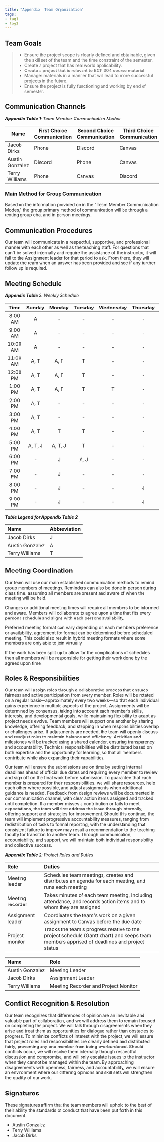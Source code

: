 ```yaml
---
title: "Appendix: Team Organization"
tags:
- tag1
- tag2
---
```


## Team Goals

> * Ensure the project scope is clearly defined and obtainable, given the skill set of the team and the time constraint of the semester.<!-- (Expectation management from the start.)-->
> * Create a project that has real world applicability.  
> * Create a project that is relevant to EGR 304 course material
> * Manager materials in a manner that will lead to more successful projects in the future.
> * Ensure the project is fully functioning and working by end of semester.

## Communication Channels

_**Appendix Table 1**: Team Member Communication Modes_

|Name                 | First Choice Communication | Second Choice Communication | Third Choice Communication |
|-----------------------|-------------------------|--------------------------|-------------------------|
|Jacob Dirks |  Phone | Discord | Canvas |
|Austin Gonzalez |  Discord | Phone | Canvas |
|Terry Williams  |  Phone | Canvas | Discord |

### Main Method for Group Communication

Based on the information provided on in the "Team Member Communication Modes," the group primary method of communication will be through a texting group chat and in person meetings.

## Communication Procedures

Our team will communicate in a respectful, supportive, and professional manner with each other as well as the teaching staff. For questions that can't be solved internally and require the assistance of the instructor, it will fall to the Assignment leader for that period to ask. From there, they will update the team when an answer has been provided and see if any further follow up is required.
<!-- blocking questions out if we want to address them later - JD
1. How will your team communicate?  this will be solved via communication choices ideally top 2>
2. How will you handle instructor correspondence? Who is responsible? How will that be communicated with/back to the group? -->

## Meeting Schedule

_**Appendix Table 2**: Weekly Schedule_

<!-- this is a comment and here is what the chart is for:
When are you available and plan to work on this every week?
Jacob Dirks currently put in times that are extra nice for me to work but there are various other times-->

| Time | Sunday | Monday | Tuesday | Wednesday | Thursday | Friday | Saturday |
| :------: | :----: | :----: | :----: | :----: | :----: | :----: | :-----: |
| 8:00 AM | A | - | - | - | - | - | - |
| 9:00 AM | A | - | - | - | - | - | - |
| 10:00 AM | A | - | - | - | - | - | - |
| 11:00 AM | A, T | A, T | T | - | - | - | - |
| 12:00 PM | A, T | A, T | T | - | - | - | - |
| 1:00 PM | A, T | A, T | T | T | - | - | - |
| 2:00 PM | A, T | - | - | - | - | - | - |
| 3:00 PM | A, T | - | - | - | - | - | - |
| 4:00 PM | A, T | T | T | - | - | - | - |
| 5:00 PM | A, T, J | A, T, J| T | - | - | - | - |
| 6:00 PM | - | J | A, J | - | - | - | - |
| 7:00 PM | - | J | - | - | - | - | - |
| 8:00 PM | - | J | - | - | J | - | - |
| 9:00 PM | - | J | - | - | J | - | - |

_**Table Legend for Appendix Table 2**_

| Name | Abbreviation |
| :------------| :---------|
| Jacob Dirks  | J    |
| Austin Gonzalez | A |
| Terry Williams | T  |

## Meeting Coordination

Our team will use our main established communication methods to remind group members of meetings. Reminders can also be done in person during class time, assuming all members are present and aware of when the meeting will be held.

Changes or additional meeting times will require all members to be informed and aware. Members will collaborate to agree upon a time that fits every persons schedule and aligns with each persons availability.

Preferred meeting format can vary depending on each members preference or availability, agreement for format can be determined before scheduled meeting. This could also result in hybrid meeting formats where some members are only able to join virtually.

If the work has been split up to allow for the complications of schedules then all members will be responsible for getting their work done by the agreed upon time.
<!-- Left other procedures empty at the moment -->

## Roles & Responsibilities

Our team will assign roles through a collaborative process that ensures fairness and active participation from every member. Roles will be rotated on a regular basis—approximately every two weeks—so that each individual gains experience in multiple aspects of the project. Assignments will be determined by consensus, taking into account each member’s skills, interests, and developmental goals, while maintaining flexibility to adapt as project needs evolve. Team members will support one another by sharing knowledge, offering feedback, and stepping in when responsibilities overlap or challenges arise. If adjustments are needed, the team will openly discuss and readjust roles to maintain balance and efficiency. Activities and milestones will be tracked using a shared calender, ensuring transparency and accountability. Technical responsibilities will be distributed based on both expertise and the opportunity for learning, so that all members contribute while also expanding their capabilities.

Our team will ensure the submissions are on time by setting internal deadlines ahead of official due dates and requiring every member to review and sign off on the final work before submission. To guarantee that each member is prepared for their responsibilities, we will share resources, help each other where possible, and adjust assignments when additional guidance is needed. Feedback from design reviews will be documented in our communication channel, with clear action items assigned and tracked until completion. If a member misses a contribution or fails to meet expectations, the team will first address the issue through internally, offering support and strategies for improvement. Should this continue, the team will implement progressive accountability measures, ranging from redistribution of tasks to formal reporting, with the understanding that consistent failure to improve may result a recommendation to the teaching faculty for transition to another team. Through communication, accountability, and support, we will maintain both individual responsibility and collective success.

_**Appendix Table 2**: Project Roles and Duties_

| **Role**          | **Duties**                                                                                                                                |
| :---------------- | :---------------------------------------------------------------------------------------------------------------------------------------- |
| Meeting leader    | Schedules team meetings, creates and distributes an agenda for each meeting, and runs each meeting                                        |
| Meeting recorder  | Takes minutes of each team meeting, including attendance, and records action items and to whom they are assigned                          |
| Assignment leader | Coordinates the team's work on a given assignment to Canvas before the due date                                                           |
| Project monitor   | Tracks the team's progress relative to the project schedule (Gantt chart) and keeps team members apprised of deadlines and project status |

| **Name**  | **Role**             |
| :---------- | :------------------|
|Austin Gonzalez|Meeting Leader    |
|Jacob Dirks|  Assignment Leader   |
|Terry Williams|Meeting Recorder and Project Monitor|

## Conflict Recognition & Resolution

Our team recognizes that differences of opinion are an inevitable and valuable part of collaboration, and we will address them to remain focused on completing the project. We will talk through disagreements when they arise and treat them as opportunities for dialogue rather than obstacles to progress. To minimize conflicts of interest with the project, we will ensure that project roles and responsibilities are clearly defined and distributed fairly, preventing any one member from being overburdened. Should conflicts occur, we will resolve them internally through respectful discussion and compromise, and will only escalate issues to the instructor when they cannot be managed within the team. By approaching disagreements with openness, fairness, and accountability, we will ensure an environment where our differing opinions and skill sets will strengthen the quality of our work.

## Signatures

These signatures affirm that the team members will uphold to the best of their ability the standards of conduct that have been put forth in this document.

* Austin Gonzalez
* Terry Williams
* Jacob Dirks
